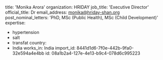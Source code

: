title: 'Monika Arora'
organization: HRIDAY
job_title: 'Executive Director'
official_title: Dr
email_address: monika@hriday-shan.org
post_nominal_letters: 'PhD, MSc (Public Health), MSc (Child Development)'
expertise:
  - hypertension
  - salt
  - transfat
country:
  - India
works_in: India
import_id: 8441d1d6-7f0e-442b-9fa0-32e594a4e4bb
id: 08a1b2a4-127e-4e13-b9c4-078d6c995223
